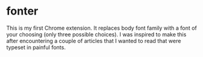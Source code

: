 fonter
=======

This is my first Chrome extension.  It replaces body font family with a font of your choosing (only three possible choices).  I was inspired to make this after encountering a couple of articles that I wanted to read that were typeset in painful fonts.
